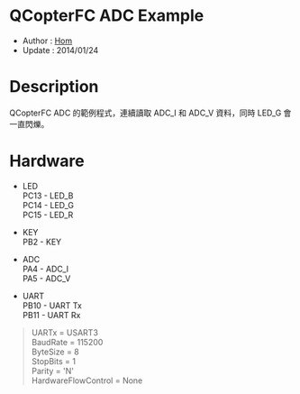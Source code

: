 QCopterFC ADC Example
========
* Author  : [Hom](https://github.com/Hom19910422)
* Update  : 2014/01/24

Description
========
QCopterFC ADC 的範例程式，連續讀取 ADC_I 和 ADC_V 資料，同時 LED_G 會一直閃爍。

Hardware
========
* LED  
PC13 - LED_B  
PC14 - LED_G  
PC15 - LED_R  

* KEY  
PB2  - KEY  

* ADC  
PA4  - ADC_I  
PA5  - ADC_V  

* UART  
PB10 - UART Tx  
PB11 - UART Rx  
> UARTx = USART3  
> BaudRate = 115200  
> ByteSize = 8  
> StopBits = 1  
> Parity = 'N'  
> HardwareFlowControl = None  
